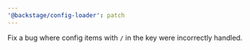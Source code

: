 ```yaml
---
'@backstage/config-loader': patch
---
```


Fix a bug where config items with `/` in the key were incorrectly handled.
